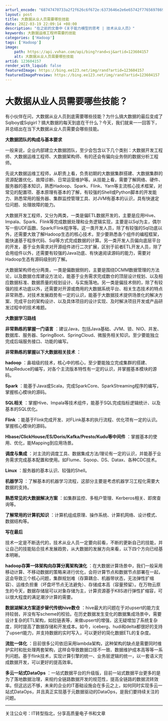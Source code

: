 ```yaml
---
arturl_encode: "68747470733a2f2f626c6f672e:6373646e2e6e65742f77656978696e5f33333937333538332f:61727469636c652f64657461696c732f313233363034313537"
layout: post
title: 大数据从业人员需要哪些技能
date: 2022-03-19 22:09:14 +08:00
description: "在之前的文章中《关于能力模型的思考 | 技术从业人员》"
keywords: 大数据运维工程师需要的技能
categories: ['Hadoop']
tags: ['Hadoop']
image:
    path: https://api.vvhan.com/api/bing?rand=sj&artid=123604157
    alt: 大数据从业人员需要哪些技能
artid: 123604157
render_with_liquid: false
featuredImage: https://bing.ee123.net/img/rand?artid=123604157
featuredImagePreview: https://bing.ee123.net/img/rand?artid=123604157
---
```


# 大数据从业人员需要哪些技能？

有小伙伴在问，大数据从业人员到底需要哪些技能？为什么搞大数据的最后变成了Sqlboy或Sqlgirl？搞大数据的每天到底在干什么？今天，我们就来一一回答下，并总结出在当下大数据从业人员需要会哪些技能。

**大数据团队的构成与基本要求**

一般来说，企业内部建立大数据团队，至少会包含以下几个类别：大数据开发工程师、大数据运维工程师、大数据架构师、有的还会有偏向业务侧的数据分析工程师。

先说大数据运维工程师，从职责上看，负责初期的大数据集群搭建、大数据集群的资源配置优化、故障诊断、日常运营维护等。从技能上看，需要了解网络、硬件、服务器的基本知识，熟悉Hadoop、Spark、Flink、Yarn等主流核心技术框架，对常见的配置项、基本原理有基本的了解，有较强的Shell或Python脚本的开发能力、熟悉常用的服务器、集群监控管理工具、对JVM有基本的认识，具有快速定位问题、处理故障的能力。

大数据开发工程师，又分为两类，一类是偏ETL数据开发的，主要是应用Hive、Impala、Spark、Flink等完成数据处理和业务逻辑实现，主要是以Sql为主，偶尔写一些UDF函数、Spark/Flink程序等。这一类开发人员，除了有较强的Sql功底以外，还需要大致了解Hadoop生态的核心技术，至少要熟悉各个组件的编程框架，能快速基于程序代码、Sql等方式完成数据的计算。另一类开发人员偏向底层平台的开发，基于业务需求对开源组件进行二次扩展，区别于前者ETL开发人员，除了会用组件以外，还需要有较强的Java功底、有快速阅读源码的能力，需要对Hadoop生态有源码级别的了解。

大数据架构师也分两类，一类是偏数据侧的，主要是围绕DCMM数据管理的方法论，以及数据仓库建设方法论，能基于业务需求完成数仓的顶层设计规划、以及相应数据标准、数据质量的规划设计、与实施落地。另一类是偏技术侧的，除了有较强的技术功底以外，还需要对开源或商用的大数据系统平台、相关生态技术的特点非常熟悉，对技术发展趋势有一定的认识，能基于大数据技术提供场景化的解决方案、完成平台的架构设计、以及具体项目的设计实现、及时解决项目开发或产品研发过程中的技术难题。

**大数据学习路线**

**非常熟练的掌握一门语言**
：建议Java，包括Java基础、JVM、锁、NIO、并发、数据库、服务器、SpringBoot、SpringCloud、微服务相关知识。至少要能独立完成后端服务接口、功能的编写。

**非常熟练的掌握以下大数据相关技术**
**：**

**hadoop**
：鼻祖级的技术，核心中的核心，至少要能独立完成集群的搭建、MapReduce的编写，对各个主流版本特性有一定的认识，并掌握基本模块的源码。

**Spark**
：能基于Java或Scala，完成SparkCore、SparkStreaming程序的编写，掌握核心模块的源码。

**SQL相关**
：掌握Hive、Impala等技术组件，能基于SQL完成指标逻辑统计、以及基本的SQL优化。

**Flink**
：能基于Flink完成开发、对FLink基本的执行流程、优化项有一定的认识。掌握核心模块的源码。

**Hbase/ClickHouse/ES/Doris/Kafka/Presto/Kudu等中间件**
：掌握基本的使用、优化，能Mapping到应用场景。

**调度与集成**
：对主流的调度工具、数据集成方法/理论有一定的认识，并能基于业务需求完成基本配置和使用。如Flume、Sqoop、DS、Datax、各种CDC技术。

**Linux**
：服务器的基本认识、较强的Shell。

**机器学习**
：了解基本的机器学习流程，这部分主要是考虑机器学习工程化需要大数据的支持。

**熟悉常见的大数据解决方案**
：如集群监控、多租户管理、Kerberos相关、即席查询等。

**了解常用的计算机知识**
：计算机组成原理、操作系统、计算机网络、设计模式、数据结构等。

**写在最后**

技术一定是不断迭代的，技术从业人员一定要向前看，不断的更新自己的技能，并让自己的技能贴合技术发展趋势，从大数据的发展方向来看，以下四个方向已经基本明晰。

**hadoop存算一体架构向存算分离架构演化**
：在大数据计算场景中，我们一般采用移动计算、不移动数据的策略来进行优化，会将计算节点和数据节点部署在一起，这会导致三个核心问题，集群规划难（存算耦合、机器带状态，无法弹性扩缩容）、运维负担重（坏盘坏节点无法避免）、存储成本高（容量预留）。在万物云原生的今天，数据存储层可以对象存储为主，计算资源基于K8S进行弹性扩缩容，可以很大程度的满足潮汐计算的需要。

**数据湖解决方案逐步替代传统hive数仓**
：hive最大的问题在于对upsert的能力支持较弱，并没有写scheme的校验。在历史数据发生变化的数据集成场景中，需要设计复杂的ETL架构，如拉链表等，来做upsert的增强，这无疑增加了系统复杂度，同时提高了数据存储和开发成本。如今，iceberg、hudi和delta都很好的支持了upsert能力，并支持数据的实时写入，可以更好的简化数据ETL的复杂度。

**流批一体化**
：目前很多公司依旧采用lambda架构，这种架构的缺点是需要同时维护实时和批处理两套架构，这样会导致数据口径不一致、数据维护成本高等等一系列问题。基于flink技术，实现计算引擎的统一、业务层逻辑的统一，以一套语义完成数据开发，可以更好的提高效率。

**多云一站式DataOps**
：一站式数据平台的升级版，目前一站式数据平台更多的是为了落地数据治理，来规约全链路数据开发的规范性，提高全链路的数据流转效率。但这远远不够，未来的企业的IT基础设施会在多云之上，如何同时实现多云一站式DataOps，并且真正实现基于元数据驱动的DataOps，是我们要持续关注的问题。

---

关注公众号：IT转型指北，分享高质量电子书和文章